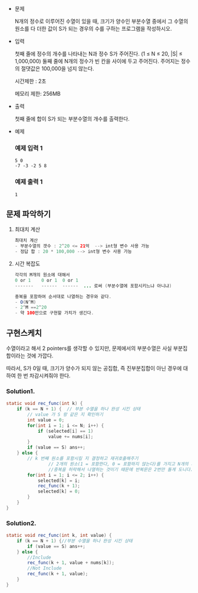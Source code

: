 - 문제

    N개의 정수로 이루어진 수열이 있을 때, 크기가 양수인 부분수열 중에서 그 수열의 원소를 다 더한 값이 S가 되는 경우의 수를 구하는 프로그램을 작성하시오.

- 입력

    첫째 줄에 정수의 개수를 나타내는 N과 정수 S가 주어진다. (1 ≤ N ≤ 20, |S| ≤ 1,000,000) 둘째 줄에 N개의 정수가 빈 칸을 사이에 두고 주어진다. 주어지는 정수의 절댓값은 100,000을 넘지 않는다.

    시간제한 : 2초

    메모리 제한: 256MB

- 출력

    첫째 줄에 합이 S가 되는 부분수열의 개수를 출력한다.

- 예제

    ### 예제 입력 1

    ```
    5 0
    -7 -3 -2 5 8

    ```

    ### 예제 출력 1

    ```
    1

    ```

## 문제 파악하기

1. 최대치 계산

    ```java
    최대치 계산
    - 부분수열의 갯수 : 2^20 <= 21억  --> int형 변수 사용 가능
    - 정답 합 : 20 * 100,000 --> int형 변수 사용 가능
    ```

2. 시간 복잡도

    ```java
    각각의 M개의 원소에 대해서
    0 or 1    0 or 1  0 or 1
    -------   ------  ------  ... 로써 (부분수열에 포함시키느냐 아니냐)

    중복을 포함하여 순서대로 나열하는 경우와 같다.
    - O(N^M)
    - 2^M ==2^20 
    - 약 100만으로 구현할 가치가 생긴다.
    ```

## 구현스케치

수열이라고 해서 2 pointers를 생각할 수 있지만, 문제에서의 부분수열은 사실 부분집합이라는 것에 가깝다. 

따라서, S가 0일 때, 크기가 양수가 되지 않는 공집합, 즉 진부분집합이 아닌 경우에 대하여 한 번 차감시켜줘야 한다.

### Solution1.

```java
static void rec_func(int k) {
    if (k == N + 1) {  // 부분 수열을 하나 완성 시킨 상태
        // value 가 S 랑 같은 지 확인하기
        int value = 0;
    	for(int i = 1; i <= N; i++) {
        	if (selected[i] == 1)
        		value += nums[i];
        }
    	if (value == S) ans++;
    } else {
        // k 번째 원소를 포함시킬 지 결정하고 재귀호출해주기
				// 2개의 원소(1 = 포함한다, 0 = 포함하지 않는다)를 가지고 N개의 자리에 
				//중복을 허락해서 나열하는 것이기 때문에 반복문은 2번만 돌게 도니다.
    	for(int i = 1; i <= 2; i++) {
    		selected[k] = i;
    		rec_func(k + 1);
    		selected[k] = 0;
    	}
    }
}
```

### Solution2.

```java
static void rec_func(int k, int value) {
	if (k == N + 1) {//부분 수열을 하나 완성 시킨 상태
		if (value == S) ans++;
	} else {
		//Include
		rec_func(k + 1, value + nums[k]);
		//Not Include
		rec_func(k + 1, value);
	}
}
```
